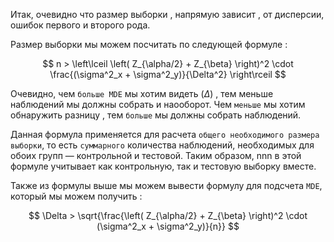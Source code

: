 Итак, очевидно что размер выборки , напрямую зависит , от дисперсии, ошибок первого и второго рода. 

Размер выборки мы можем посчитать по следующей формуле : 

$$
n > \left\lceil \left( Z_{\alpha/2} + Z_{\beta} \right)^2 \cdot \frac{(\sigma^2_x + \sigma^2_y)}{\Delta^2} \right\rceil
$$

Очевидно, чем `больше MDE` мы хотим видеть ($\Delta$) , тем меньше наблюдений мы должны собрать и наооборот. Чем `меньше` мы хотим обнаружить разницу , тем `больше` мы должны собрать наблюдений.  

Данная формула применяется для расчета `общего необходимого размера выборки`, то есть `суммарного` количества наблюдений, необходимых для обоих групп — контрольной и тестовой. Таким образом, nnn в этой формуле учитывает как контрольную, так и тестовую выборку вместе.

Также из формулы выше мы можем вывести формулу для подсчета `MDE`, который мы можем получить : 

$$
\Delta > \sqrt{\frac{\left( Z_{\alpha/2} + Z_{\beta} \right)^2 \cdot (\sigma^2_x + \sigma^2_y)}{n}}
$$


